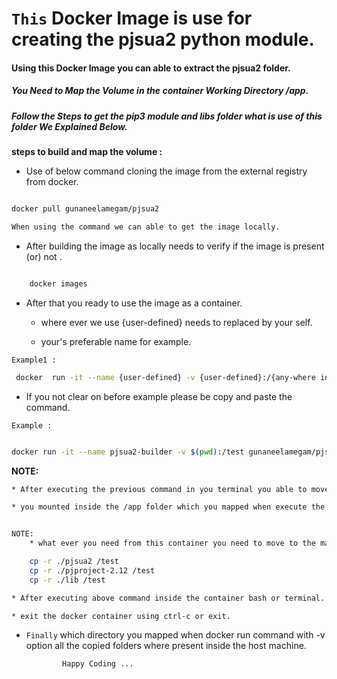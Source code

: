 # `This` Docker Image is use for creating the pjsua2 python module.

#### Using this Docker Image you can able to extract the pjsua2 folder.

##### You Need to Map the Volume in the container Working Directory /app.

##### Follow the Steps to get the pip3 module and libs folder what is use of this folder We Explained Below.

**steps to build and map the volume :**

- Use of below command cloning the image from the external registry from docker.

```bash

docker pull gunaneelamegam/pjsua2

When using the command we can able to get the image locally.
```

- After building the image as locally needs to verify if the image is present (or) not .

```bash

    docker images
```

- After that you ready to use the image as a container.

  - where ever we use {user-defined} needs to replaced by your self.

  - your's preferable name for example.

`Example1 :`

```bash
 docker  run -it --name {user-defined} -v {user-defined}:/{any-where inside container} {image-name} /bin/bash
```

- If you not clear on before example please be copy and paste the command.

`Example :`

```bash

docker run -it --name pjsua2-builder -v $(pwd):/test gunaneelamegam/pjsua2 /bin/bash
```

**NOTE:**

```bash
* After executing the previous command in you terminal you able to move inside the container.

* you mounted inside the /app folder which you mapped when execute the run command.


NOTE:
    * what ever you need from this container you need to move to the mapped directory.

    cp -r ./pjsua2 /test
    cp -r ./pjproject-2.12 /test
    cp -r ./lib /test

* After executing above command inside the container bash or terminal.

* exit the docker container using ctrl-c or exit.

```

- `Finally` which directory you mapped when docker run command with -v option all the copied folders where present inside the host machine.

              Happy Coding ...
